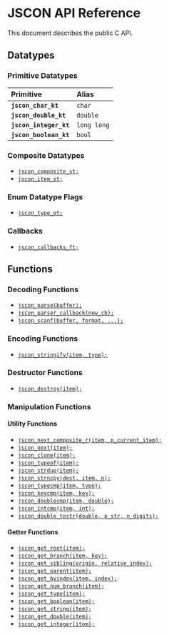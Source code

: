 # JSCON API Reference

This document describes the public C API.

## Datatypes

### Primitive Datatypes

| Primitive | Alias |
| :--- | :--- |
|**`jscon_char_kt`**|`char`|
|**`jscon_double_kt`**|`double`|
|**`jscon_integer_kt`**|`long long`|
|**`jscon_boolean_kt`**|`bool`|

### Composite Datatypes

* [`jscon_composite_st;`](api/jscon_composite_st.md)
* [`jscon_item_st;`](api/jscon_item_st.md)

### Enum Datatype Flags

* [`jscon_type_et;`](api/jscon_type_et.md)

### Callbacks

* [`jscon_callbacks_ft;`](api/jscon_callbacks_ft.md)

## Functions

### Decoding Functions

* [`jscon_parse(buffer);`](api/jscon_parse.md)
* [`jscon_parser_callback(new_cb);`](api/jscon_parser_callback.md)
* [`jscon_scanf(buffer, format, ...);`](api/jscon_scanf.md)

### Encoding Functions

* [`jscon_stringify(item, type);`](api/jscon_stringify.md)

### Destructor Functions

* [`jscon_destroy(item);`](api/jscon_destroy.md)

### Manipulation Functions

#### Utility Functions

* [`jscon_next_composite_r(item, p_current_item);`](api/jscon_next_composite_r.md)
* [`jscon_next(item);`](api/jscon_next.md)
* [`jscon_clone(item);`](api/jscon_clone.md)
* [`jscon_typeof(item);`](api/jscon_typeof.md)
* [`jscon_strdup(item);`](api/jscon_strdup.md)
* [`jscon_strncpy(dest, item, n);`](api/jscon_strncpy.md)
* [`jscon_typecmp(item, type);`](api/jscon_typecmp.md)
* [`jscon_keycmp(item, key);`](api/jscon_keycmp.md)
* [`jscon_doublecmp(item, double);`](api/jscon_doublecmp.md)
* [`jscon_intcmp(item, int);`](api/jscon_intcmp.md)
* [`jscon_double_tostr(double, p_str, n_digits);`](api/jscon_double_tostr.md)

#### Getter Functions

* [`jscon_get_root(item);`](api/jscon_get_root.md)
* [`jscon_get_branch(item, key);`](api/jscon_get_branch.md)
* [`jscon_get_sibling(origin, relative_index);`](api/jscon_get_sibling.md)
* [`jscon_get_parent(item);`](api/jscon_get_parent.md)
* [`jscon_get_byindex(item, index);`](api/jscon_get_byindex.md)
* [`jscon_get_num_branch(item);`](api/jscon_get_num_branch.md)
* [`jscon_get_type(item);`](api/jscon_get_type.md)
* [`jscon_get_boolean(item);`](api/jscon_get_boolean.md)
* [`jscon_get_string(item);`](api/jscon_get_string.md)
* [`jscon_get_double(item);`](api/jscon_get_double.md)
* [`jscon_get_integer(item);`](api/jscon_get_integer.md)
